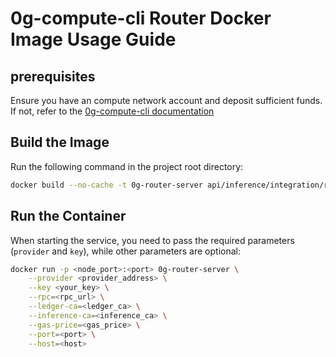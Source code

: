 # 0g-compute-cli Router Docker Image Usage Guide

## prerequisites

Ensure you have an compute network account and deposit sufficient funds. If not, refer to the [0g-compute-cli documentation](https://docs.0g.ai/build-with-0g/compute-network/cli#create-account)

## Build the Image

Run the following command in the project root directory:

```sh
docker build --no-cache -t 0g-router-server api/inference/integration/router
```

## Run the Container

When starting the service, you need to pass the required parameters (`provider` and `key`), while other parameters are optional:

```sh
docker run -p <node_port>:<port> 0g-router-server \
    --provider <provider_address> \
    --key <your_key> \
    --rpc=<rpc_url> \
    --ledger-ca=<ledger_ca> \
    --inference-ca=<inference_ca> \
    --gas-price=<gas_price> \
    --port=<port> \
    --host=<host>
```
